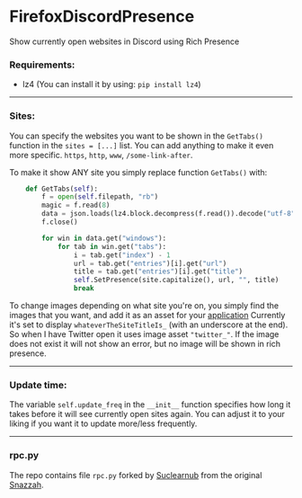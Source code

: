 # FirefoxDiscordPresence
Show currently open websites in Discord using Rich Presence

### Requirements:
* lz4 (You can install it by using: `pip install lz4`)

----

### Sites:
You can specify the websites you want to be shown in the `GetTabs()` function in the `sites = [...]` list.
You can add anything to make it even more specific. `https`, `http`, `www`, `/some-link-after`.

To make it show ANY site you simply replace function `GetTabs()` with:
```python
    def GetTabs(self):
		f = open(self.filepath, "rb")
		magic = f.read(8)
		data = json.loads(lz4.block.decompress(f.read()).decode("utf-8"))
		f.close()

		for win in data.get("windows"):
			for tab in win.get("tabs"):
				i = tab.get("index") - 1
				url = tab.get("entries")[i].get("url")
				title = tab.get("entries")[i].get("title")
				self.SetPresence(site.capitalize(), url, "", title)
				break
```

To change images depending on what site you're on, you simply find the images that you want, and add it as an asset for your [application](https://discordapp.com/developers/applications/)
Currently it's set to display `whateverTheSiteTitleIs_` (with an underscore at the end). So when I have Twitter open it uses image asset `"twitter_"`. If the image does not exist it will not show an error, but no image will be shown in rich presence.

----

### Update time:
The variable `self.update_freq` in the  `__init__` function specifies how long it takes before it will see currently open sites again. You can adjust it to your liking if you want it to update more/less frequently.

----

### rpc.py
The repo contains file `rpc.py` forked by [Suclearnub](https://github.com/suclearnub/python-discord-rpc) from the original [Snazzah](https://github.com/Snazzah/SublimeDiscordRP).
